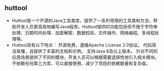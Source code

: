 ## huttool
* Huttool是一个开源的Java工具类库，提供了一系列常用的工具类和方法，帮助开发人员更高效地编写Java程序。Huttool提供的功能包括但不限于字符串处理、日期时间处理、加密解密、数据校验、文件操作、网络编程、多线程处理等。
* Huttool具有以下特点：
  开源免费，遵循Apache License 2.0协议。
  代码简洁易懂，且提供了丰富的文档和示例。
  支持Java 8及以上版本。
  针对不同的应用场景提供了不同的模块，开发人员可以根据需要选择性地引入相关模块。
  不依赖任何第三方库，可以直接使用，减少了项目的依赖数量和复杂度。















